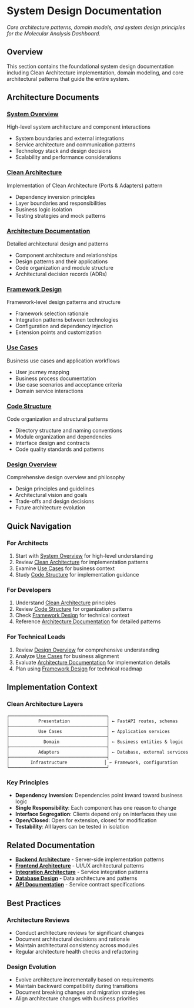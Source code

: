 # System Design Documentation

*Core architecture patterns, domain models, and system design principles for the Molecular Analysis Dashboard.*

## Overview

This section contains the foundational system design documentation including Clean Architecture implementation, domain modeling, and core architectural patterns that guide the entire system.

## Architecture Documents

### **[System Overview](overview.md)**
High-level system architecture and component interactions
- System boundaries and external integrations
- Service architecture and communication patterns
- Technology stack and design decisions
- Scalability and performance considerations

### **[Clean Architecture](clean-architecture.md)**
Implementation of Clean Architecture (Ports & Adapters) pattern
- Dependency inversion principles
- Layer boundaries and responsibilities
- Business logic isolation
- Testing strategies and mock patterns

### **[Architecture Documentation](architecture.md)**
Detailed architectural design and patterns
- Component architecture and relationships
- Design patterns and their applications
- Code organization and module structure
- Architectural decision records (ADRs)

### **[Framework Design](framework-design.md)**
Framework-level design patterns and structure
- Framework selection rationale
- Integration patterns between technologies
- Configuration and dependency injection
- Extension points and customization

### **[Use Cases](use-cases.md)**
Business use cases and application workflows
- User journey mapping
- Business process documentation
- Use case scenarios and acceptance criteria
- Domain service interactions

### **[Code Structure](code-structure.md)**
Code organization and structural patterns
- Directory structure and naming conventions
- Module organization and dependencies
- Interface design and contracts
- Code quality standards and patterns

### **[Design Overview](design-overview.md)**
Comprehensive design overview and philosophy
- Design principles and guidelines
- Architectural vision and goals
- Trade-offs and design decisions
- Future architecture evolution

## Quick Navigation

### **For Architects**
1. Start with [System Overview](overview.md) for high-level understanding
2. Review [Clean Architecture](clean-architecture.md) for implementation patterns
3. Examine [Use Cases](use-cases.md) for business context
4. Study [Code Structure](code-structure.md) for implementation guidance

### **For Developers**
1. Understand [Clean Architecture](clean-architecture.md) principles
2. Review [Code Structure](code-structure.md) for organization patterns
3. Check [Framework Design](framework-design.md) for technical context
4. Reference [Architecture Documentation](architecture.md) for detailed patterns

### **For Technical Leads**
1. Review [Design Overview](design-overview.md) for comprehensive understanding
2. Analyze [Use Cases](use-cases.md) for business alignment
3. Evaluate [Architecture Documentation](architecture.md) for implementation details
4. Plan using [Framework Design](framework-design.md) for technical roadmap

## Implementation Context

### Clean Architecture Layers
```
┌─────────────────────────────────────┐
│           Presentation              │ ← FastAPI routes, schemas
├─────────────────────────────────────┤
│           Use Cases                 │ ← Application services
├─────────────────────────────────────┤
│             Domain                  │ ← Business entities & logic
├─────────────────────────────────────┤
│           Adapters                  │ ← Database, external services
├─────────────────────────────────────┤
│        Infrastructure              │ ← Framework, configuration
└─────────────────────────────────────┘
```

### Key Principles
- **Dependency Inversion**: Dependencies point inward toward business logic
- **Single Responsibility**: Each component has one reason to change
- **Interface Segregation**: Clients depend only on interfaces they use
- **Open/Closed**: Open for extension, closed for modification
- **Testability**: All layers can be tested in isolation

## Related Documentation

- **[Backend Architecture](../backend/README.md)** - Server-side implementation patterns
- **[Frontend Architecture](../frontend/README.md)** - UI/UX architectural patterns
- **[Integration Architecture](../integration/README.md)** - Service integration patterns
- **[Database Design](../../database/README.md)** - Data architecture and patterns
- **[API Documentation](../../api/README.md)** - Service contract specifications

## Best Practices

### Architecture Reviews
- Conduct architecture reviews for significant changes
- Document architectural decisions and rationale
- Maintain architectural consistency across modules
- Regular architecture health checks and refactoring

### Design Evolution
- Evolve architecture incrementally based on requirements
- Maintain backward compatibility during transitions
- Document breaking changes and migration strategies
- Align architecture changes with business priorities

